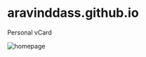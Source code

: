 # aravinddass.github.io
Personal vCard

![homepage](https://user-images.githubusercontent.com/35062661/80908092-a3908b00-8d3a-11ea-99c1-149c1d4c43ef.png)



